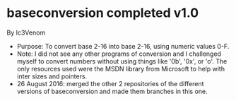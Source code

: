 # baseconversion completed v1.0
By Ic3Venom
- Purpose: To convert base 2-16 into base 2-16, using numeric values 0-F.
- Note: I did not see any other programs of conversion and I challenged myself to
    convert numbers without using things like '0b', '0x', or 'o'. The only
    resources used were the MSDN library from Microsoft to help with inter sizes
    and pointers.
- 26 August 2016: merged the other 2 repositories of the different versions of baseconversion and made them branches in this one.

